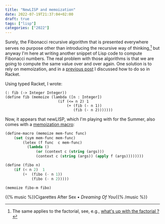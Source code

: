 ```yaml
---
title: "NewLISP and memoization"
date: 2022-07-19T21:37:04+02:00
draft: true
tags: ["lisp"]
categories: ["2022"]
---
```


Surely, the Fibonacci recursive algorithm that is presented everywhere serves no purpose other than introducing the recursive way of thinking,[^1] but anyway I'm here at writing another snippet of Lisp code to compute Fibonacci numbers. The real problem with those algorithms is that we are going to compute the same value over and over again. One solution is to rely on memoization, and in a [previous post] I discussed how to do so in Racket.

Using typed Racket, I wrote:

```racket
(: fib (-> Integer Integer))
(define fib (memoize (lambda ([n : Integer])
                        (if (<= n 2) 1
                            (+ (fib (- n 1))
                               (fib (- n 2)))))))
```

Now, it appears that newLISP, which I'm playing with for the Summer, also comes with a [memoization macro]:

```lisp
(define-macro (memoize mem-func func)
    (set (sym mem-func mem-func)
        (letex (f func  c mem-func)
          (lambda ()
              (or (context c (string (args)))
              (context c (string (args)) (apply f (args))))))))

(define (fibo n)
    (if (< n 2)  1
        (+  (fibo (- n 1))
            (fibo (- n 2)))))

(memoize fibo-m fibo)
```

{{% music %}}Cigarettes After Sex • _Dreaming Of You_{{% /music %}}

[^1]: The same applies to the factorial, see, e.g., [what's up with the factorial ?](https://eli.thegreenplace.net/2004/08/05/whats-up-with-the-factorial)

[previous post]: /post/on-memoization
[memoization macro]: http://www.newlisp.org/downloads/CodePatterns.html#toc-5
